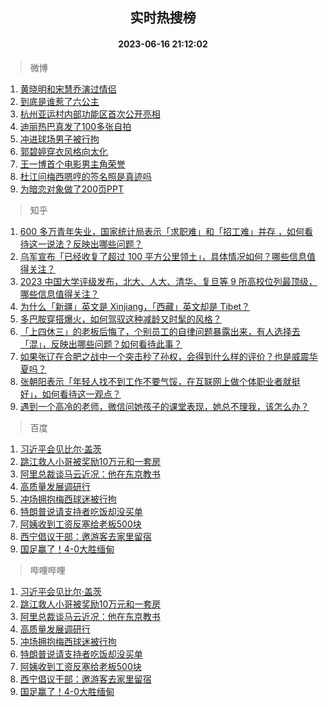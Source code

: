 <div align="center"><h2>实时热搜榜</h2><h4>2023-06-16 21:12:02</h4></div>

> 微博  

1. [黄晓明和宋慧乔演过情侣](https://s.weibo.com/weibo?q=%23%E9%BB%84%E6%99%93%E6%98%8E%E5%92%8C%E5%AE%8B%E6%85%A7%E4%B9%94%E6%BC%94%E8%BF%87%E6%83%85%E4%BE%A3%23&t=31&band_rank=1&Refer=top)<br />
2. [到底是谁惹了六公主](https://s.weibo.com/weibo?q=%23%E5%88%B0%E5%BA%95%E6%98%AF%E8%B0%81%E6%83%B9%E4%BA%86%E5%85%AD%E5%85%AC%E4%B8%BB%23&t=31&band_rank=2&Refer=top)<br />
3. [杭州亚运村内部功能区首次公开亮相](https://s.weibo.com/weibo?q=%23%E6%9D%AD%E5%B7%9E%E4%BA%9A%E8%BF%90%E6%9D%91%E5%86%85%E9%83%A8%E5%8A%9F%E8%83%BD%E5%8C%BA%E9%A6%96%E6%AC%A1%E5%85%AC%E5%BC%80%E4%BA%AE%E7%9B%B8%23&t=31&band_rank=3&Refer=top)<br />
4. [迪丽热巴真发了100多张自拍](https://s.weibo.com/weibo?q=%23%E8%BF%AA%E4%B8%BD%E7%83%AD%E5%B7%B4%E7%9C%9F%E5%8F%91%E4%BA%86100%E5%A4%9A%E5%BC%A0%E8%87%AA%E6%8B%8D%23&t=31&band_rank=4&Refer=top)<br />
5. [冲进球场男子被行拘](https://s.weibo.com/weibo?q=%23%E5%86%B2%E8%BF%9B%E7%90%83%E5%9C%BA%E7%94%B7%E5%AD%90%E8%A2%AB%E8%A1%8C%E6%8B%98%23&t=31&band_rank=5&Refer=top)<br />
6. [郭碧婷穿衣风格向太化](https://s.weibo.com/weibo?q=%23%E9%83%AD%E7%A2%A7%E5%A9%B7%E7%A9%BF%E8%A1%A3%E9%A3%8E%E6%A0%BC%E5%90%91%E5%A4%AA%E5%8C%96%23&t=31&band_rank=6&Refer=top)<br />
7. [王一博首个电影男主角荣誉](https://s.weibo.com/weibo?q=%23%E7%8E%8B%E4%B8%80%E5%8D%9A%E9%A6%96%E4%B8%AA%E7%94%B5%E5%BD%B1%E7%94%B7%E4%B8%BB%E8%A7%92%E8%8D%A3%E8%AA%89%23&t=31&band_rank=7&Refer=top)<br />
8. [杜江问梅西嗯哼的签名照是真迹吗](https://s.weibo.com/weibo?q=%23%E6%9D%9C%E6%B1%9F%E9%97%AE%E6%A2%85%E8%A5%BF%E5%97%AF%E5%93%BC%E7%9A%84%E7%AD%BE%E5%90%8D%E7%85%A7%E6%98%AF%E7%9C%9F%E8%BF%B9%E5%90%97%23&t=31&band_rank=8&Refer=top)<br />
9. [为暗恋对象做了200页PPT](https://s.weibo.com/weibo?q=%23%E4%B8%BA%E6%9A%97%E6%81%8B%E5%AF%B9%E8%B1%A1%E5%81%9A%E4%BA%86200%E9%A1%B5PPT%23&t=31&band_rank=9&Refer=top)<br />

> 知乎  

1. [600 多万青年失业，国家统计局表示「求职难」和「招工难」并存 ，如何看待这一说法？反映出哪些问题？](https://www.zhihu.com/question/606760423)<br />
2. [乌军宣布「已经收复了超过 100 平方公里领土」，具体情况如何？哪些信息值得关注？](https://www.zhihu.com/question/606939911)<br />
3. [2023 中国大学评级发布，北大、人大、清华、复旦等 9 所高校位列最顶级，哪些信息值得关注？](https://www.zhihu.com/question/606944114)<br />
4. [为什么「新疆」英文是 Xinjiang，「西藏」英文却是 Tibet？](https://www.zhihu.com/question/606293073)<br />
5. [多巴胺穿搭爆火，如何驾驭这种减龄又时髦的风格？      ](https://www.zhihu.com/theater/95719)<br />
6. [「上四休三」的老板后悔了，个别员工的自律问题暴露出来，有人选择去「混」，反映出哪些问题？如何看待此事？](https://www.zhihu.com/question/606430833)<br />
7. [如果张辽在合肥之战中一个突击秒了孙权，会得到什么样的评价？也是威震华夏吗？](https://www.zhihu.com/question/606707868)<br />
8. [张朝阳表示「年轻人找不到工作不要气馁，在互联网上做个体职业者就挺好」，如何看待这一观点？](https://www.zhihu.com/question/606808835)<br />
9. [遇到一个高冷的老师，微信问她孩子的课堂表现，她总不理我，该怎么办？](https://www.zhihu.com/question/595884970)<br />

> 百度  

1. [习近平会见比尔·盖茨](https://www.baidu.com/s?wd=%E4%B9%A0%E8%BF%91%E5%B9%B3%E4%BC%9A%E8%A7%81%E6%AF%94%E5%B0%94%C2%B7%E7%9B%96%E8%8C%A8&sa=fyb_news&rsv_dl=fyb_news)<br />
2. [跳江救人小哥被奖励10万元和一套房](https://www.baidu.com/s?wd=%E8%B7%B3%E6%B1%9F%E6%95%91%E4%BA%BA%E5%B0%8F%E5%93%A5%E8%A2%AB%E5%A5%96%E5%8A%B110%E4%B8%87%E5%85%83%E5%92%8C%E4%B8%80%E5%A5%97%E6%88%BF&sa=fyb_news&rsv_dl=fyb_news)<br />
3. [阿里总裁谈马云近况：他在东京教书](https://www.baidu.com/s?wd=%E9%98%BF%E9%87%8C%E6%80%BB%E8%A3%81%E8%B0%88%E9%A9%AC%E4%BA%91%E8%BF%91%E5%86%B5%EF%BC%9A%E4%BB%96%E5%9C%A8%E4%B8%9C%E4%BA%AC%E6%95%99%E4%B9%A6&sa=fyb_news&rsv_dl=fyb_news)<br />
4. [高质量发展调研行](https://www.baidu.com/s?wd=%E9%AB%98%E8%B4%A8%E9%87%8F%E5%8F%91%E5%B1%95%E8%B0%83%E7%A0%94%E8%A1%8C&sa=fyb_news&rsv_dl=fyb_news)<br />
5. [冲场拥抱梅西球迷被行拘](https://www.baidu.com/s?wd=%E5%86%B2%E5%9C%BA%E6%8B%A5%E6%8A%B1%E6%A2%85%E8%A5%BF%E7%90%83%E8%BF%B7%E8%A2%AB%E8%A1%8C%E6%8B%98&sa=fyb_news&rsv_dl=fyb_news)<br />
6. [特朗普说请支持者吃饭却没买单](https://www.baidu.com/s?wd=%E7%89%B9%E6%9C%97%E6%99%AE%E8%AF%B4%E8%AF%B7%E6%94%AF%E6%8C%81%E8%80%85%E5%90%83%E9%A5%AD%E5%8D%B4%E6%B2%A1%E4%B9%B0%E5%8D%95&sa=fyb_news&rsv_dl=fyb_news)<br />
7. [阿姨收到工资反塞给老板500块](https://www.baidu.com/s?wd=%E9%98%BF%E5%A7%A8%E6%94%B6%E5%88%B0%E5%B7%A5%E8%B5%84%E5%8F%8D%E5%A1%9E%E7%BB%99%E8%80%81%E6%9D%BF500%E5%9D%97&sa=fyb_news&rsv_dl=fyb_news)<br />
8. [西宁倡议干部：邀游客去家里留宿](https://www.baidu.com/s?wd=%E8%A5%BF%E5%AE%81%E5%80%A1%E8%AE%AE%E5%B9%B2%E9%83%A8%EF%BC%9A%E9%82%80%E6%B8%B8%E5%AE%A2%E5%8E%BB%E5%AE%B6%E9%87%8C%E7%95%99%E5%AE%BF&sa=fyb_news&rsv_dl=fyb_news)<br />
9. [国足赢了！4-0大胜缅甸](https://www.baidu.com/s?wd=%E5%9B%BD%E8%B6%B3%E8%B5%A2%E4%BA%86%EF%BC%814-0%E5%A4%A7%E8%83%9C%E7%BC%85%E7%94%B8&sa=fyb_news&rsv_dl=fyb_news)<br />

> 哔哩哔哩  

1. [习近平会见比尔·盖茨](https://www.baidu.com/s?wd=%E4%B9%A0%E8%BF%91%E5%B9%B3%E4%BC%9A%E8%A7%81%E6%AF%94%E5%B0%94%C2%B7%E7%9B%96%E8%8C%A8&sa=fyb_news&rsv_dl=fyb_news)<br />
2. [跳江救人小哥被奖励10万元和一套房](https://www.baidu.com/s?wd=%E8%B7%B3%E6%B1%9F%E6%95%91%E4%BA%BA%E5%B0%8F%E5%93%A5%E8%A2%AB%E5%A5%96%E5%8A%B110%E4%B8%87%E5%85%83%E5%92%8C%E4%B8%80%E5%A5%97%E6%88%BF&sa=fyb_news&rsv_dl=fyb_news)<br />
3. [阿里总裁谈马云近况：他在东京教书](https://www.baidu.com/s?wd=%E9%98%BF%E9%87%8C%E6%80%BB%E8%A3%81%E8%B0%88%E9%A9%AC%E4%BA%91%E8%BF%91%E5%86%B5%EF%BC%9A%E4%BB%96%E5%9C%A8%E4%B8%9C%E4%BA%AC%E6%95%99%E4%B9%A6&sa=fyb_news&rsv_dl=fyb_news)<br />
4. [高质量发展调研行](https://www.baidu.com/s?wd=%E9%AB%98%E8%B4%A8%E9%87%8F%E5%8F%91%E5%B1%95%E8%B0%83%E7%A0%94%E8%A1%8C&sa=fyb_news&rsv_dl=fyb_news)<br />
5. [冲场拥抱梅西球迷被行拘](https://www.baidu.com/s?wd=%E5%86%B2%E5%9C%BA%E6%8B%A5%E6%8A%B1%E6%A2%85%E8%A5%BF%E7%90%83%E8%BF%B7%E8%A2%AB%E8%A1%8C%E6%8B%98&sa=fyb_news&rsv_dl=fyb_news)<br />
6. [特朗普说请支持者吃饭却没买单](https://www.baidu.com/s?wd=%E7%89%B9%E6%9C%97%E6%99%AE%E8%AF%B4%E8%AF%B7%E6%94%AF%E6%8C%81%E8%80%85%E5%90%83%E9%A5%AD%E5%8D%B4%E6%B2%A1%E4%B9%B0%E5%8D%95&sa=fyb_news&rsv_dl=fyb_news)<br />
7. [阿姨收到工资反塞给老板500块](https://www.baidu.com/s?wd=%E9%98%BF%E5%A7%A8%E6%94%B6%E5%88%B0%E5%B7%A5%E8%B5%84%E5%8F%8D%E5%A1%9E%E7%BB%99%E8%80%81%E6%9D%BF500%E5%9D%97&sa=fyb_news&rsv_dl=fyb_news)<br />
8. [西宁倡议干部：邀游客去家里留宿](https://www.baidu.com/s?wd=%E8%A5%BF%E5%AE%81%E5%80%A1%E8%AE%AE%E5%B9%B2%E9%83%A8%EF%BC%9A%E9%82%80%E6%B8%B8%E5%AE%A2%E5%8E%BB%E5%AE%B6%E9%87%8C%E7%95%99%E5%AE%BF&sa=fyb_news&rsv_dl=fyb_news)<br />
9. [国足赢了！4-0大胜缅甸](https://www.baidu.com/s?wd=%E5%9B%BD%E8%B6%B3%E8%B5%A2%E4%BA%86%EF%BC%814-0%E5%A4%A7%E8%83%9C%E7%BC%85%E7%94%B8&sa=fyb_news&rsv_dl=fyb_news)<br />
